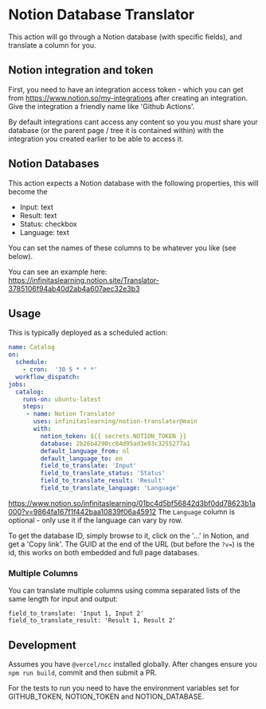 # Notion Database Translator

This action will go through a Notion database (with specific fields), and translate a column for you.

## Notion integration and token

First, you need to have an integration access token - which you can get from https://www.notion.so/my-integrations after creating an integration.  Give the integration a friendly name like 'Github Actions'.

By default integrations cant access any content so you you *must* share your database (or the parent page / tree it is contained within) with the integration you created earlier to be able to access it.

## Notion Databases

This action expects a Notion database with the following properties, this will become the 

  - Input: text
  - Result: text
  - Status: checkbox
  - Language: text  

You can set the names of these columns to be whatever you like (see below).

You can see an example here: https://infinitaslearning.notion.site/Translator-3785106f94ab40d2ab4a607aec32e3b3

## Usage

This is typically deployed as a scheduled action:

```yaml
name: Catalog
on:
  schedule:
    - cron:  '30 5 * * *'
  workflow_dispatch:
jobs:
  catalog:
    runs-on: ubuntu-latest
    steps:
     - name: Notion Translator  
       uses: infinitaslearning/notion-translator@main        
       with:          
         notion_token: ${{ secrets.NOTION_TOKEN }}
         database: 2b26b4290cc84d95ad3e93c3255277a1    
         default_language_from: nl
         default_language_to: en
         field_to_translate: 'Input'
         field_to_translate_status: 'Status'
         field_to_translate_result: 'Result'
         field_to_translate_language: 'Language'

```
https://www.notion.so/infinitaslearning/01bc4d5bf56842d3bf0dd78623b1a000?v=9864fa167f1f442baa10839f06a45912
The `Language` column is optional - only use it if the language can vary by row.

To get the database ID, simply browse to it, click on the '...' in Notion, and get a 'Copy link'.  The GUID at the end of the URL (but before the `?v=`) is the id, this works on both embedded and full page databases.

### Multiple Columns

You can translate multiple columns using comma separated lists of the same length for input and output:

```
field_to_translate: 'Input 1, Input 2'
field_to_translate_result: 'Result 1, Result 2'
```

## Development

Assumes you have `@vercel/ncc` installed globally.
After changes ensure you `npm run build`, commit and then submit a PR.

For the tests to run you need to have the environment variables set for GITHUB_TOKEN, NOTION_TOKEN and NOTION_DATABASE.
